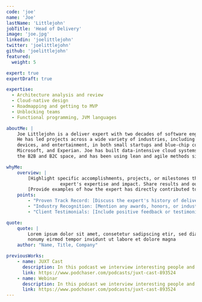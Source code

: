 ```yaml
---
code: 'joe'
name: 'Joe'
lastName: 'Littlejohn'
jobTitle: 'Head of Delivery'
image: 'joe.jpg'
linkedin: 'joelittlejohn'
twitter: 'joelittlejohn'
github: 'joelittlejohn'
featured:
  weight: 5

expert: true
expertDraft: true

expertise:
  - Architecture analysis and review
  - Cloud-native design
  - Roadmapping and getting to MVP
  - Unblocking teams
  - Functional programming, JVM languages

aboutMe: |
    Joe Littlejohn is a deliver expert with two decades of software engineering experience.
    He has led projects across a wide variety of industries, including Fintech, HR, smart
    devices, and entertainment, in both small startups and blue-chip companies like Nokia,
    Microsoft, and Experian. Joe has built data-intensive cloud systems at global scale in
    the B2B and B2C space, and has been using lean and agile methods since the mid 00s.

whyMe:
    overview: |
        [Highlight specific accomplishments, projects, or milestones that showcase the
                    expert's expertise and impact. Share results and outcomes achieved.]
        [Provide examples of how the expert has directly contributed to your company's or clients' success.]
    points:
        - "Proven Track Record: [Discuss the expert's history of delivering successful outcomes and solving complex challenges.]"
        - "Industry Recognition: [Mention any awards, honors, or industry affiliations that demonstrate the expert's credibility.]"
        - "Client Testimonials: [Include positive feedback or testimonials from satisfied clients or colleagues who have worked with the expert.]"

quote:
    quote: |
        Lorem ipsum dolor sit amet, consetetur sadipscing etir, sed diam
        nonumy eirmod tempor invidunt ut labore et dolore magna
    author: "Name, Title, Company"

previousWorks:
    - name: JUXT Cast
      description: In this podcast we interview interesting people and discuss interesting concepts
      link: https://www.podchaser.com/podcasts/juxt-cast-893524
    - name: Webinar
      description: In this podcast we interview interesting people and discuss interesting concepts
      link: https://www.podchaser.com/podcasts/juxt-cast-893524
---
```

